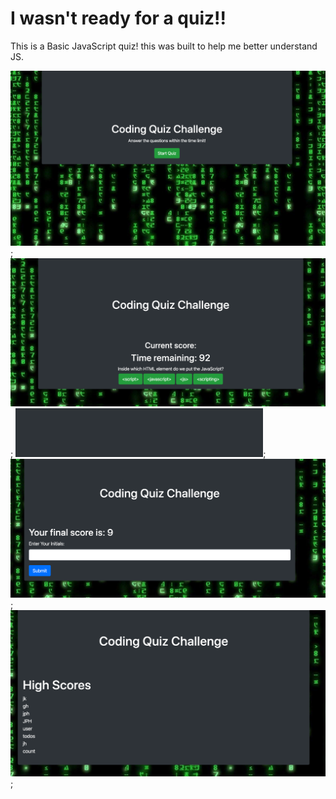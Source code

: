 # I wasn't ready for a quiz!!
This is a Basic JavaScript quiz! 
this was built to help me better understand JS. 

![Screen1](./assets/images/img1.png);
![Screen2](./assets/images/img2.png);
![Screen3](./assets/images/img3.png);
![Screen4](./assets/images/img4.png);
![Screen5](./assets/images/img5.png);
